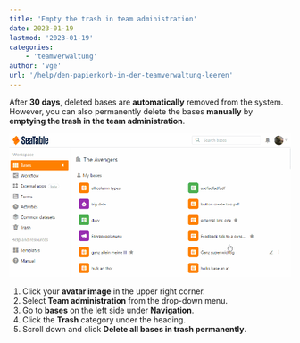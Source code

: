 ```yaml
---
title: 'Empty the trash in team administration'
date: 2023-01-19
lastmod: '2023-01-19'
categories:
    - 'teamverwaltung'
author: 'vge'
url: '/help/den-papierkorb-in-der-teamverwaltung-leeren'
---
```


After **30 days**, deleted bases are **automatically** removed from the system. However, you can also permanently delete the bases **manually** by **emptying the trash in the team administration**.

![Empty the trash](images/Den-Papierkorb-leeren.gif)

1. Click your **avatar image** in the upper right corner.
2. Select **Team administration** from the drop-down menu.
3. Go to **bases** on the left side under **Navigation**.
4. Click the **Trash** category under the heading.
5. Scroll down and click **Delete all bases in trash permanently**.
